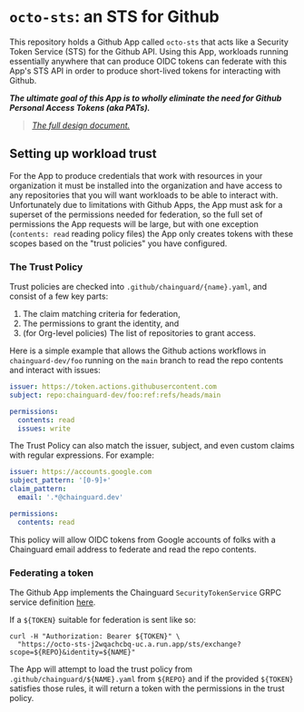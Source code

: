 # `octo-sts`: an STS for Github

This repository holds a Github App called `octo-sts` that acts like a Security
Token Service (STS) for the Github API. Using this App, workloads running
essentially anywhere that can produce OIDC tokens can federate with this App's
STS API in order to produce short-lived tokens for interacting with Github.

**_The ultimate goal of this App is to wholly eliminate the need for Github
Personal Access Tokens (aka PATs)._**

> _[The full design document.](inky.wtf/github-sts)_

## Setting up workload trust

For the App to produce credentials that work with resources in your organization
it must be installed into the organization and have access to any repositories
that you will want workloads to be able to interact with.  Unfortunately due to
limitations with Github Apps, the App must ask for a superset of the permissions
needed for federation, so the full set of permissions the App requests will be
large, but with one exception (`contents: read` reading policy files) the App
only creates tokens with these scopes based on the "trust policies" you have
configured.

### The Trust Policy

Trust policies are checked into `.github/chainguard/{name}.yaml`, and consist of
a few key parts:
1. The claim matching criteria for federation,
2. The permissions to grant the identity, and
3. (for Org-level policies) The list of repositories to grant access.

Here is a simple example that allows the Github actions workflows in
`chainguard-dev/foo` running on the `main` branch to read the repo contents and
interact with issues:

```yaml
issuer: https://token.actions.githubusercontent.com
subject: repo:chainguard-dev/foo:ref:refs/heads/main

permissions:
  contents: read
  issues: write
```

The Trust Policy can also match the issuer, subject, and even custom claims with
regular expressions.  For example:

```yaml
issuer: https://accounts.google.com
subject_pattern: '[0-9]+'
claim_pattern:
  email: '.*@chainguard.dev'

permissions:
  contents: read
```

This policy will allow OIDC tokens from Google accounts of folks with a
Chainguard email address to federate and read the repo contents.

### Federating a token

The Github App implements the Chainguard `SecurityTokenService` GRPC service
definition [here](https://github.com/chainguard-dev/sdk/blob/main/proto/platform/oidc/v1/oidc.platform.proto#L13-L28).

If a `${TOKEN}` suitable for federation is sent like so:
```
curl -H "Authorization: Bearer ${TOKEN}" \
  "https://octo-sts-j2wqachcbq-uc.a.run.app/sts/exchange?scope=${REPO}&identity=${NAME}"
```

The App will attempt to load the trust policy from
`.github/chainguard/${NAME}.yaml` from `${REPO}` and if the provided `${TOKEN}`
satisfies those rules, it will return a token with the permissions in the trust
policy.
